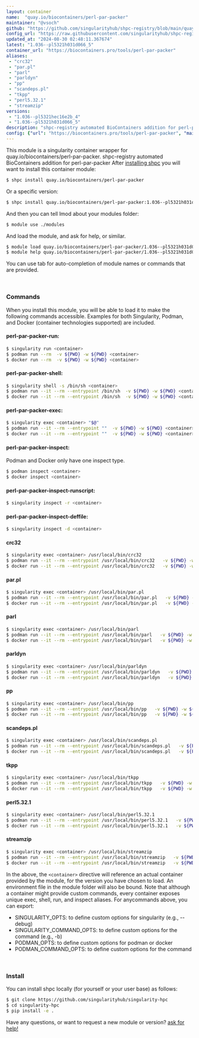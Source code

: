 ```yaml
---
layout: container
name:  "quay.io/biocontainers/perl-par-packer"
maintainer: "@vsoch"
github: "https://github.com/singularityhub/shpc-registry/blob/main/quay.io/biocontainers/perl-par-packer/container.yaml"
config_url: "https://raw.githubusercontent.com/singularityhub/shpc-registry/main/quay.io/biocontainers/perl-par-packer/container.yaml"
updated_at: "2024-08-30 02:48:11.367674"
latest: "1.036--pl5321h031d066_5"
container_url: "https://biocontainers.pro/tools/perl-par-packer"
aliases:
 - "crc32"
 - "par.pl"
 - "parl"
 - "parldyn"
 - "pp"
 - "scandeps.pl"
 - "tkpp"
 - "perl5.32.1"
 - "streamzip"
versions:
 - "1.036--pl5321hec16e2b_4"
 - "1.036--pl5321h031d066_5"
description: "shpc-registry automated BioContainers addition for perl-par-packer"
config: {"url": "https://biocontainers.pro/tools/perl-par-packer", "maintainer": "@vsoch", "description": "shpc-registry automated BioContainers addition for perl-par-packer", "latest": {"1.036--pl5321h031d066_5": "sha256:0d5e19bb4dfe688d0962f4e17f871477777e3f4c862ba64a080c0a9e93d7f478"}, "tags": {"1.036--pl5321hec16e2b_4": "sha256:648ab0f4fbb341d322422151868af62bedc37103071f89afdccffe68be4aa69d", "1.036--pl5321h031d066_5": "sha256:0d5e19bb4dfe688d0962f4e17f871477777e3f4c862ba64a080c0a9e93d7f478"}, "docker": "quay.io/biocontainers/perl-par-packer", "aliases": {"crc32": "/usr/local/bin/crc32", "par.pl": "/usr/local/bin/par.pl", "parl": "/usr/local/bin/parl", "parldyn": "/usr/local/bin/parldyn", "pp": "/usr/local/bin/pp", "scandeps.pl": "/usr/local/bin/scandeps.pl", "tkpp": "/usr/local/bin/tkpp", "perl5.32.1": "/usr/local/bin/perl5.32.1", "streamzip": "/usr/local/bin/streamzip"}}
---
```


This module is a singularity container wrapper for quay.io/biocontainers/perl-par-packer.
shpc-registry automated BioContainers addition for perl-par-packer
After [installing shpc](#install) you will want to install this container module:


```bash
$ shpc install quay.io/biocontainers/perl-par-packer
```

Or a specific version:

```bash
$ shpc install quay.io/biocontainers/perl-par-packer:1.036--pl5321h031d066_5
```

And then you can tell lmod about your modules folder:

```bash
$ module use ./modules
```

And load the module, and ask for help, or similar.

```bash
$ module load quay.io/biocontainers/perl-par-packer/1.036--pl5321h031d066_5
$ module help quay.io/biocontainers/perl-par-packer/1.036--pl5321h031d066_5
```

You can use tab for auto-completion of module names or commands that are provided.

<br>

### Commands

When you install this module, you will be able to load it to make the following commands accessible.
Examples for both Singularity, Podman, and Docker (container technologies supported) are included.

#### perl-par-packer-run:

```bash
$ singularity run <container>
$ podman run --rm  -v ${PWD} -w ${PWD} <container>
$ docker run --rm  -v ${PWD} -w ${PWD} <container>
```

#### perl-par-packer-shell:

```bash
$ singularity shell -s /bin/sh <container>
$ podman run --it --rm --entrypoint /bin/sh  -v ${PWD} -w ${PWD} <container>
$ docker run --it --rm --entrypoint /bin/sh  -v ${PWD} -w ${PWD} <container>
```

#### perl-par-packer-exec:

```bash
$ singularity exec <container> "$@"
$ podman run --it --rm --entrypoint ""  -v ${PWD} -w ${PWD} <container> "$@"
$ docker run --it --rm --entrypoint ""  -v ${PWD} -w ${PWD} <container> "$@"
```

#### perl-par-packer-inspect:

Podman and Docker only have one inspect type.

```bash
$ podman inspect <container>
$ docker inspect <container>
```

#### perl-par-packer-inspect-runscript:

```bash
$ singularity inspect -r <container>
```

#### perl-par-packer-inspect-deffile:

```bash
$ singularity inspect -d <container>
```


#### crc32

```bash
$ singularity exec <container> /usr/local/bin/crc32
$ podman run --it --rm --entrypoint /usr/local/bin/crc32   -v ${PWD} -w ${PWD} <container> -c " $@"
$ docker run --it --rm --entrypoint /usr/local/bin/crc32   -v ${PWD} -w ${PWD} <container> -c " $@"
```


#### par.pl

```bash
$ singularity exec <container> /usr/local/bin/par.pl
$ podman run --it --rm --entrypoint /usr/local/bin/par.pl   -v ${PWD} -w ${PWD} <container> -c " $@"
$ docker run --it --rm --entrypoint /usr/local/bin/par.pl   -v ${PWD} -w ${PWD} <container> -c " $@"
```


#### parl

```bash
$ singularity exec <container> /usr/local/bin/parl
$ podman run --it --rm --entrypoint /usr/local/bin/parl   -v ${PWD} -w ${PWD} <container> -c " $@"
$ docker run --it --rm --entrypoint /usr/local/bin/parl   -v ${PWD} -w ${PWD} <container> -c " $@"
```


#### parldyn

```bash
$ singularity exec <container> /usr/local/bin/parldyn
$ podman run --it --rm --entrypoint /usr/local/bin/parldyn   -v ${PWD} -w ${PWD} <container> -c " $@"
$ docker run --it --rm --entrypoint /usr/local/bin/parldyn   -v ${PWD} -w ${PWD} <container> -c " $@"
```


#### pp

```bash
$ singularity exec <container> /usr/local/bin/pp
$ podman run --it --rm --entrypoint /usr/local/bin/pp   -v ${PWD} -w ${PWD} <container> -c " $@"
$ docker run --it --rm --entrypoint /usr/local/bin/pp   -v ${PWD} -w ${PWD} <container> -c " $@"
```


#### scandeps.pl

```bash
$ singularity exec <container> /usr/local/bin/scandeps.pl
$ podman run --it --rm --entrypoint /usr/local/bin/scandeps.pl   -v ${PWD} -w ${PWD} <container> -c " $@"
$ docker run --it --rm --entrypoint /usr/local/bin/scandeps.pl   -v ${PWD} -w ${PWD} <container> -c " $@"
```


#### tkpp

```bash
$ singularity exec <container> /usr/local/bin/tkpp
$ podman run --it --rm --entrypoint /usr/local/bin/tkpp   -v ${PWD} -w ${PWD} <container> -c " $@"
$ docker run --it --rm --entrypoint /usr/local/bin/tkpp   -v ${PWD} -w ${PWD} <container> -c " $@"
```


#### perl5.32.1

```bash
$ singularity exec <container> /usr/local/bin/perl5.32.1
$ podman run --it --rm --entrypoint /usr/local/bin/perl5.32.1   -v ${PWD} -w ${PWD} <container> -c " $@"
$ docker run --it --rm --entrypoint /usr/local/bin/perl5.32.1   -v ${PWD} -w ${PWD} <container> -c " $@"
```


#### streamzip

```bash
$ singularity exec <container> /usr/local/bin/streamzip
$ podman run --it --rm --entrypoint /usr/local/bin/streamzip   -v ${PWD} -w ${PWD} <container> -c " $@"
$ docker run --it --rm --entrypoint /usr/local/bin/streamzip   -v ${PWD} -w ${PWD} <container> -c " $@"
```



In the above, the `<container>` directive will reference an actual container provided
by the module, for the version you have chosen to load. An environment file in the
module folder will also be bound. Note that although a container
might provide custom commands, every container exposes unique exec, shell, run, and
inspect aliases. For anycommands above, you can export:

 - SINGULARITY_OPTS: to define custom options for singularity (e.g., --debug)
 - SINGULARITY_COMMAND_OPTS: to define custom options for the command (e.g., -b)
 - PODMAN_OPTS: to define custom options for podman or docker
 - PODMAN_COMMAND_OPTS: to define custom options for the command

<br>

### Install

You can install shpc locally (for yourself or your user base) as follows:

```bash
$ git clone https://github.com/singularityhub/singularity-hpc
$ cd singularity-hpc
$ pip install -e .
```

Have any questions, or want to request a new module or version? [ask for help!](https://github.com/singularityhub/singularity-hpc/issues)